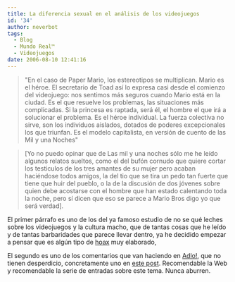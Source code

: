 ```yaml
---
title: La diferencia sexual en el análisis de los videojuegos
id: '34'
author: neverbot
tags:
  - Blog
  - Mundo Real™
  - Videojuegos
date: 2006-08-10 12:41:16
---
```


> "En el caso de Paper Mario, los estereotipos se multiplican. Mario es el héroe. El secretario de Toad así lo expresa casi desde el comienzo del videojuego: nos sentimos más seguros cuando Mario está en la ciudad. Es el que resuelve los problemas, las situaciones más complicadas. Si la princesa es raptada, será él, el hombre el que irá a solucionar el problema. Es el héroe individual. La fuerza colectiva no sirve, son los individuos aislados, dotados de poderes excepcionales los que triunfan. Es el modelo capitalista, en versión de cuento de las Mil y una Noches"

> \[Yo no puedo opinar que de Las mil y una noches sólo me he leído algunos relatos sueltos, como el del bufón cornudo que quiere cortar los testiculos de los tres amantes de su mujer pero acaban haciéndose todos amigos, la del tio que se tira un pedo tan fuerte que tiene que huir del pueblo, o la de la discusión de dos jóvenes sobre quien debe acostarse con el hombre que han estado calentando toda la noche, pero sí dicen que eso se parece a Mario Bros digo yo que será verdad\].

El primer párrafo es uno de los del ya famoso estudio de no se qué leches sobre los videojuegos y la cultura macho, que de tantas cosas que he leído y de tantas barbaridades que parece llevar dentro, ya he decidido empezar a pensar que es algún tipo de [hoax](http://es.wikipedia.org/wiki/Hoax) muy elaborado,

El segundo es uno de los comentarios que van haciendo en [Adlo!](http://adlo.blogspot.com/), que no tienen desperdicio, concretamente uno en [este post](http://adlo.blogspot.com/2006/08/con-el-dinero-de-los-dems-3-lo-que.html). Recomendable la Web y recomendable la serie de entradas sobre este tema. Nunca aburren.
